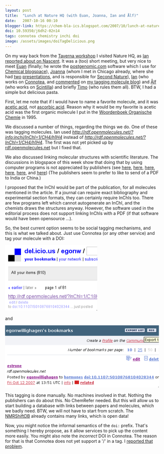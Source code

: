 ```yaml
---
layout: post
title:  "Lunch at Nature HQ (with Euan, Joanna, Ian and Ålf)"
date:   2007-10-16 00:10
blogger-link: https://chem-bla-ics.blogspot.com/2007/10/lunch-at-nature-hq-with-euan-joanna-ian.html
doi: 10.59350/j6dh2-02n14
tags: connotea chemistry inchi doi
image: /assets/images/doiTagDelicious.png
---
```


On my way back from the [Taverna workshop](http://chem-bla-ics.blogspot.com/search/label/Taverna0710) I visited Nature HQ, as
[Ian reported about on Nascent](http://blogs.nature.com/wp/nascent/2007/10/lunch_with_egon_willighagen.html). It was a (too) short
meeting, but very nice to meet [Euan](http://network.nature.com/blogs/user/euan) (finally; he wrote the
[postgenomic.com](http://postgenomic.com/) software which I use for [Chemical blogspace](http://cb.openmolecules.net/)),
[Joanna](http://network.nature.com/blogs/user/joannascott) (whom I met in Chicago already, where she had
[two](http://chem-bla-ics.blogspot.com/2007/03/acs-chicago-day-1.html) [presentations](http://chem-bla-ics.blogspot.com/2007/03/acs-chicago-day-3.html),
and is responsible for [Second Nature](http://blogs.nature.com/wp/nascent/2007/08/events_on_second_nature.html)),
[Ian](http://network.nature.com/blogs/user/U3DF456C6) (who works on [Connotea](http://connotea.org/),
and [commented](http://network.nature.com/blogs/user/U3DF456C6/2007/10/08/molecule-tagging-with-connotea) on
[my tagging molecule blog](http://chem-bla-ics.blogspot.com/2007/09/tagging-molecules-mashup-of-connotea.html))
and [Ålf](http://network.nature.com/profile/alf) (who works on [Scintilla](http://scintilla.nature.com/)) and
briefly [Timo](http://network.nature.com/profile/timo) (who rules them all). BTW, I had a simple but delicious pasta.

First, let me note that if I would have to name a favorite molecule, and it was [acetic acid](http://en.wikipedia.org/wiki/Acetic_acid),
not [ascorbic acid](http://en.wikipedia.org/wiki/Ascorbic_acid). Reason why it would be my favorite is acetic acid was the first
organic molecule I put in the [Woordenboek Organische Chemie](http://www.woc.science.ru.nl/) in 1995.

We discussed a number of things, regarding the things we do. One of these was tagging molecules. Ian used
*http://rdf.openmolecules.net/?info:inchi/InChI=1/CH4/h1H4* instead of *http://rdf.openmolecules.net/?InChI=1/CH4/h1H4*.
The first was not yet picked up by [rdf.openmolecules.net](http://rdf.openmolecules.net/) but I fixed that.

We also discussed linking molecular structures with scientific literature. The discussions in blogspace of this week
show that doing that by using computer programs is not appreciated by publishers (see
[here](http://www.chemspider.com/blog/?p=204),
[here](http://wwmm.ch.cam.ac.uk/blogs/murrayrust/?p=684),
[here](http://wwmm.ch.cam.ac.uk/blogs/murrayrust/?p=702),
[here](http://wwmm.ch.cam.ac.uk/blogs/murrayrust/?p=697),
[here](http://www.chemspider.com/open-chemistry-web/?p=4), and
[here](http://wwmm.ch.cam.ac.uk/blogs/murrayrust/?p=691))
(The publishers seem to prefer to like to send of a PDF to India or China.)

I proposed that the InChI would be part of the publication, for all molecules mentioned in the article. If a
journal can require exact bibliography and experimental section formats, they can certainly require InChIs too.
There are few programs left which cannot autogenerate an InChI, and the chemists draws the structures anyway.
However, the software used in the editorial process does not support linking InChIs with a PDF (if that software
would have been opensource ...).

So, the best current option seems to be social tagging mechanisms, and this is what we talked about. Just use
Connotea (or any other service) and tag your molecule with a DOI:

![](/assets/images/doiTagDelicious.png)

and

![](/assets/images/connoteaTagDelicious1.png)

This tagging is done manually. No machines involved in that. Nothing the publishers can do about this. No ChemRefer needed.
But this will allow us to start building a database with links between papers and molecules, which we badly need. BTW, we will
not have to start from scratch. The [NMRShiftDB](http://www.nmrshiftdb.org/) already contains many links, which is open data!

Now, you might notice the informal semantics of the `doi:` prefix. That's something I hereby propose, as it allow
services to pick up the content more easily. You might also note the *incorrect* DOI in Connotea. The reason for
that is that Connotea does not yet support a '/' in a tag. I
[reported that problem](http://sourceforge.net/tracker/index.php?func=detail&aid=1814491&group_id=133040&atid=726030).
